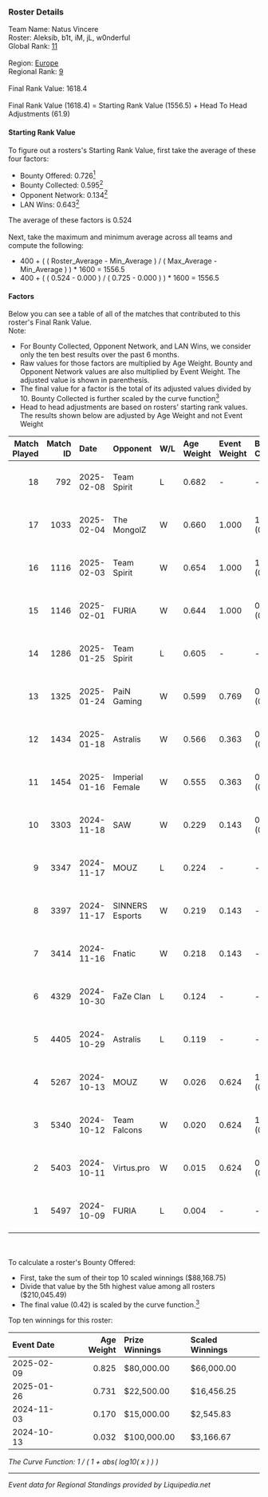 ### Roster Details<br />
Team Name: Natus Vincere<br />
Roster: Aleksib, b1t, iM, jL, w0nderful<br />
Global Rank: [11](../standings_global.md)<br />
<br />
Region: [Europe]( ../standings_europe.md)<br />
Regional Rank: [9]( ../standings_europe.md)<br />
<br />
Final Rank Value:  1618.4<br />
<br />
Final Rank Value (1618.4) = Starting Rank Value (1556.5) + Head To Head Adjustments (61.9)<br />

#### Starting Rank Value<br />
To figure out a rosters's Starting Rank Value, first take the average of these four factors:<br />
- Bounty Offered: 0.726[<sup>1</sup>](#table2)
- Bounty Collected: 0.595[<sup>2</sup>](#table1)
- Opponent Network: 0.134[<sup>2</sup>](#table1)
- LAN Wins: 0.643[<sup>2</sup>](#table1)

The average of these factors is 0.524<br />
<br />
Next, take the maximum and minimum average across all teams and compute the following:<br />
- 400 + ( ( Roster_Average - Min_Average ) / ( Max_Average - Min_Average ) ) * 1600 = 1556.5
- 400 + ( ( 0.524 - 0.000 ) / ( 0.725 - 0.000 ) ) * 1600 = 1556.5


#### Factors<br />
Below you can see a table of all of the matches that contributed to this roster's Final Rank Value.<br />
Note:<br />

- For Bounty Collected, Opponent Network, and LAN Wins, we consider only the ten best results over the past 6 months.
- Raw values for those factors are multiplied by Age Weight. Bounty and Opponent Network values are also multiplied by Event Weight. The adjusted value is shown in parenthesis.
- The final value for a factor is the total of its adjusted values divided by 10. Bounty Collected is further scaled by the curve function[<sup>3</sup>](#curveFunction)
- Head to head adjustments are based on rosters' starting rank values. The results shown below are adjusted by Age Weight and not Event Weight
<span id="table1"></span><br />


| Match Played | Match ID | Date       | Opponent        | W/L | Age Weight | Event Weight | Bounty Collected | Opponent Network | LAN Wins  | H2H Adj. | Roster                          |
| -: | -: | :- | :- | :- | :- | :- | :- | :- | :- | -: | :- |
|           18 |      792 | 2025-02-08 | Team Spirit     | L   | 0.682      | -            | -                | -                | -         |    -2.63 | Aleksib, b1t, iM, jL, w0nderful |
|           17 |     1033 | 2025-02-04 | The MongolZ     | W   | 0.660      | 1.000        | 1.000 (0.792)    | 0.374 (0.296)    | 1 (0.792) |    16.80 | Aleksib, b1t, iM, jL, w0nderful |
|           16 |     1116 | 2025-02-03 | Team Spirit     | W   | 0.654      | 1.000        | 1.000 (0.785)    | 0.503 (0.395)    | 1 (0.785) |    18.47 | Aleksib, b1t, iM, jL, w0nderful |
|           15 |     1146 | 2025-02-01 | FURIA           | W   | 0.644      | 1.000        | 0.042 (0.033)    | 0.192 (0.148)    | 1 (0.772) |     1.33 | Aleksib, b1t, iM, jL, w0nderful |
|           14 |     1286 | 2025-01-25 | Team Spirit     | L   | 0.605      | -            | -                | -                | -         |    -2.02 | Aleksib, b1t, iM, jL, w0nderful |
|           13 |     1325 | 2025-01-24 | PaiN Gaming     | W   | 0.599      | 0.769        | 0.357 (0.197)    | 0.371 (0.205)    | 1 (0.719) |    11.32 | Aleksib, b1t, iM, jL, w0nderful |
|           12 |     1434 | 2025-01-18 | Astralis        | W   | 0.566      | 0.363        | 0.788 (0.194)    | 0.807 (0.199)    | -         |    15.48 | Aleksib, b1t, iM, jL, w0nderful |
|           11 |     1454 | 2025-01-16 | Imperial Female | W   | 0.555      | 0.363        | 0.146 (0.035)    | 0.159 (0.038)    | -         |     0.98 | Aleksib, b1t, iM, jL, w0nderful |
|           10 |     3303 | 2024-11-18 | SAW             | W   | 0.229      | 0.143        | 0.316 (0.012)    | 0.260 (0.010)    | 1 (0.275) |     1.80 | Aleksib, b1t, iM, jL, w0nderful |
|            9 |     3347 | 2024-11-17 | MOUZ            | L   | 0.224      | -            | -                | -                | -         |    -0.56 | Aleksib, b1t, iM, jL, w0nderful |
|            8 |     3397 | 2024-11-17 | SINNERS Esports | W   | 0.219      | 0.143        | -                | 0.494 (0.019)    | 1 (0.263) |     0.21 | Aleksib, b1t, iM, jL, w0nderful |
|            7 |     3414 | 2024-11-16 | Fnatic          | W   | 0.218      | 0.143        | -                | 0.471 (0.018)    | 1 (0.262) |     0.30 | Aleksib, b1t, iM, jL, w0nderful |
|            6 |     4329 | 2024-10-30 | FaZe Clan       | L   | 0.124      | -            | -                | -                | -         |    -0.69 | Aleksib, b1t, iM, jL, w0nderful |
|            5 |     4405 | 2024-10-29 | Astralis        | L   | 0.119      | -            | -                | -                | -         |    -0.43 | Aleksib, b1t, iM, jL, w0nderful |
|            4 |     5267 | 2024-10-13 | MOUZ            | W   | 0.026      | 0.624        | 1.000 (0.020)    | 0.384 (0.008)    | 1 (0.032) |     0.77 | Aleksib, b1t, iM, jL, w0nderful |
|            3 |     5340 | 2024-10-12 | Team Falcons    | W   | 0.020      | 0.624        | 1.000 (0.015)    | -                | 1 (0.024) |     0.57 | Aleksib, b1t, iM, jL, w0nderful |
|            2 |     5403 | 2024-10-11 | Virtus.pro      | W   | 0.015      | 0.624        | 0.320 (0.004)    | -                | 1 (0.018) |     0.30 | Aleksib, b1t, iM, jL, w0nderful |
|            1 |     5497 | 2024-10-09 | FURIA           | L   | 0.004      | -            | -                | -                | -         |    -0.12 | Aleksib, b1t, iM, jL, w0nderful |

<br />
<span id="table2"></span><br />
To calculate a roster's Bounty Offered:<br />

- First, take the sum of their top 10 scaled winnings ($88,168.75)
- Divide that value by the 5th highest value among all rosters ($210,045.49)
- The final value (0.42) is scaled by the curve function.[<sup>3</sup>](#curveFunction)

Top ten winnings for this roster:<br />

| Event Date | Age Weight | Prize Winnings | Scaled Winnings |
| :- | -: | :- | :- |
| 2025-02-09 |      0.825 | $80,000.00     | $66,000.00      |
| 2025-01-26 |      0.731 | $22,500.00     | $16,456.25      |
| 2024-11-03 |      0.170 | $15,000.00     | $2,545.83       |
| 2024-10-13 |      0.032 | $100,000.00    | $3,166.67       |


<span id="curveFunction"></span>_The Curve Function: 1 / ( 1 + abs( log10( x ) ) )_<br />

---
_Event data for Regional Standings provided by Liquipedia.net_<br />
